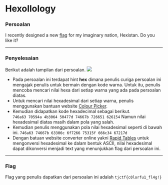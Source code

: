 # Hexollology

### Persoalan

I recently designed a new [flag](https://static.tjctf.org/af83861c918131864a4e3df24c49d9bad766ae701f02387ee0698593b44f3390_Hexillology.png) for my imaginary nation, Hexistan. Do you like it?
____________________________________

### Penyelesaian
Berikut adalah tampilan dari persoalan.
![](https://github.com/Bhaskaraa/EAS_Keamanan-Web-dan-Aplikasi_05311840000007/blob/master/Forensics/Hexillology/Hexillology.png)

- Pada persoalan ini terdapat hint **hex** dimana penulis curiga persoalan ini mengajak penulis untuk bermain dengan kode warna. Untuk itu, penulis mencoba mencari nilai hexa dari setiap warna yang ada pada persoalan diatas. 
- Untuk mencari nilai hexadesimal dari setiap warna, penulis menggunakan bantuan website [Colour Picker](https://imagecolorpicker.com/en/).
- Kemudian didapatkan kode hexadecimal sebagai berikut. \
`746a63 70594a 4b3064 50477d 74667b 726651 626154`
Namun nilai hexadesimal diatas masih dalam pola yang salah.
- Kemudian penulis menggunakan pola nilai hexadesimal seperti di bawah ini.
`746a63 74667b 63306c 6f7266 75315f 666c34 67217d`
- Dengan batuan website converter online yakni [Rapid Tables](https://www.rapidtables.com/convert/number/hex-to-ascii.html) untuk mengonversi hexadesimal ke dalam bentuk ASCII, nilai hexadesimal dapat dikonversi menjadi text yang menunjukkan flag dari persoalan ini.
____________________________________

### Flag

Flag yang penulis dapatkan dari persoalan ini adalah `tjctf{c0lorfu1_fl4g!}`
